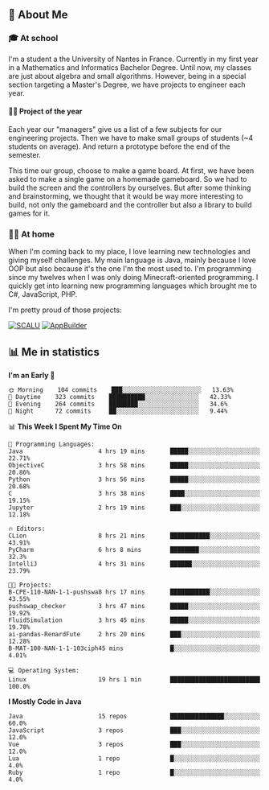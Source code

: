## 👀 About Me

### 🎓 At school

I'm a student a the University of Nantes in France. Currently in my first year in a Mathematics and Informatics Bachelor Degree. Until now, my classes are just about algebra and small algorithms. However, being in a special section targeting a Master's Degree, we have projects to engineer each year. 

#### 🔧🔬 Project of the year

Each year our "managers" give us a list of a few subjects for our engineering projects. Then we have to make small groups of students (~4 students on average). And return a prototype before the end of the semester.

This time our group, choose to make a game board. At first, we have been asked to make a single game on a homemade gameboard. So we had to build the screen and the controllers by ourselves. 
But after some thinking and brainstorming, we thought that it would be way more interesting to build, not only the gameboard and the controller but also a library to build games for it.

### 👨‍💻 At home

When I'm coming back to my place, I love learning new technologies and giving myself challenges. My main language is Java, mainly because I love OOP but also because it's the one I'm the most used to. I'm programming since my twelves when I was only doing Minecraft-oriented programming.  I quickly get into learning new programming languages which brought me to C#, JavaScript, PHP. 

I'm pretty proud of those projects:

[![SCALU](https://github-readme-stats.vercel.app/api/pin?username=renardfute&repo=SCALU)](https://github.com/renardfute/scalu)
[![AppBuilder](https://github-readme-stats.vercel.app/api/pin?username=pulsedev2&repo=AppBuilder)](https://github.com/pulsedev2/AppBuilder)

## 📊 Me in statistics
<!--START_SECTION:waka-->
**I'm an Early 🐤** 

```text
🌞 Morning    104 commits    ███░░░░░░░░░░░░░░░░░░░░░░   13.63% 
🌆 Daytime    323 commits    ██████████░░░░░░░░░░░░░░░   42.33% 
🌃 Evening    264 commits    ████████░░░░░░░░░░░░░░░░░   34.6% 
🌙 Night      72 commits     ██░░░░░░░░░░░░░░░░░░░░░░░   9.44%

```


📊 **This Week I Spent My Time On** 

```text
💬 Programming Languages: 
Java                     4 hrs 19 mins       █████░░░░░░░░░░░░░░░░░░░░   22.71% 
ObjectiveC               3 hrs 58 mins       █████░░░░░░░░░░░░░░░░░░░░   20.86% 
Python                   3 hrs 56 mins       █████░░░░░░░░░░░░░░░░░░░░   20.68% 
C                        3 hrs 38 mins       ████░░░░░░░░░░░░░░░░░░░░░   19.15% 
Jupyter                  2 hrs 19 mins       ███░░░░░░░░░░░░░░░░░░░░░░   12.18%

🔥 Editors: 
CLion                    8 hrs 21 mins       ███████████░░░░░░░░░░░░░░   43.91% 
PyCharm                  6 hrs 8 mins        ████████░░░░░░░░░░░░░░░░░   32.3% 
IntelliJ                 4 hrs 31 mins       ██████░░░░░░░░░░░░░░░░░░░   23.79%

🐱‍💻 Projects: 
B-CPE-110-NAN-1-1-pushswa8 hrs 17 mins       ███████████░░░░░░░░░░░░░░   43.55% 
pushswap_checker         3 hrs 47 mins       █████░░░░░░░░░░░░░░░░░░░░   19.92% 
FluidSimulation          3 hrs 45 mins       █████░░░░░░░░░░░░░░░░░░░░   19.78% 
ai-pandas-RenardFute     2 hrs 20 mins       ███░░░░░░░░░░░░░░░░░░░░░░   12.28% 
B-MAT-100-NAN-1-1-103ciph45 mins             █░░░░░░░░░░░░░░░░░░░░░░░░   4.01%

💻 Operating System: 
Linux                    19 hrs 1 min        █████████████████████████   100.0%

```

**I Mostly Code in Java** 

```text
Java                     15 repos            ███████████████░░░░░░░░░░   60.0% 
JavaScript               3 repos             ███░░░░░░░░░░░░░░░░░░░░░░   12.0% 
Vue                      3 repos             ███░░░░░░░░░░░░░░░░░░░░░░   12.0% 
Lua                      1 repo              █░░░░░░░░░░░░░░░░░░░░░░░░   4.0% 
Ruby                     1 repo              █░░░░░░░░░░░░░░░░░░░░░░░░   4.0%

```



<!--END_SECTION:waka-->
